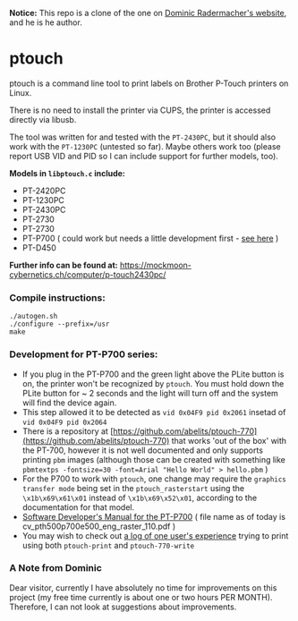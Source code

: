 **Notice:** This repo is a clone of the one on [Dominic Radermacher's website](https://mockmoon-cybernetics.ch/computer/p-touch2430pc/), and he is he author.


# ptouch

ptouch is a command line tool to print labels on Brother P-Touch
printers on Linux.

There is no need to install the printer via CUPS, the printer is accessed
directly via libusb.

The tool was written for and tested with the `PT-2430PC`, but it should also
work with the `PT-1230PC` (untested so far). Maybe others work too (please report USB VID and PID so I can include support for further models, too).

**Models in `libptouch.c` include:**

- PT-2420PC
- PT-1230PC
- PT-2430PC
- PT-2730
- PT-2730
- PT-P700 ( could work but needs a little development first - [see here](https://github.com/clarkewd/ptouch-print/issues/2) )
- PT-D450

**Further info can be found at:**
https://mockmoon-cybernetics.ch/computer/p-touch2430pc/

### Compile instructions:

    ./autogen.sh
    ./configure --prefix=/usr
    make


### Development for PT-P700 series:


- If you plug in the PT-P700 and the green light above the PLite button is on, the printer won't be recognized by `ptouch`. You must hold down the PLite button for ~ 2 seconds and the light will turn off and the system will find the device again.
- This step allowed it to be detected as `vid 0x04F9 pid 0x2061` insetad of `vid 0x04F9 pid 0x2064`
- There is a repository at [https://github.com/abelits/ptouch-770](https://github.com/abelits/ptouch-770) that works 'out of the box' with the PT-700, however it is not well documented and only supports printing `pbm` images (although those can be created with something like `pbmtextps -fontsize=30 -font=Arial "Hello World" > hello.pbm` )
- For the P700 to work with `ptouch`, one change may require the `graphics transfer mode` being set in the `ptouch_rasterstart` using the `\x1b\x69\x61\x01` instead of `\x1b\x69\x52\x01`, according to the documentation for that model.
- [Software Developer's Manual for the PT-P700](https://support.brother.com/g/b/manuallist.aspx?c=us&lang=en&prod=p700eus&flang=English&type3=437&type2=81) ( file name as of today is cv_pth500p700e500_eng_raster_110.pdf )
- You may wish to check out [a log of one user's experience](https://sites.google.com/site/tingox/brother_pt-p700) trying to print using both `ptouch-print` and `ptouch-770-write`


### A Note from Dominic

Dear visitor, currently I have absolutely no time for improvements on this
project (my free time currently is about one or two hours PER MONTH).
Therefore, I can not look at suggestions about improvements.

